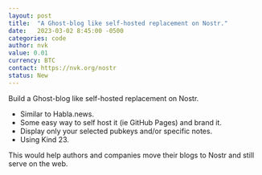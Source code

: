 ```yaml
---
layout: post
title:  "A Ghost-blog like self-hosted replacement on Nostr."
date:   2023-03-02 8:45:00 -0500
categories: code
author: nvk
value: 0.01
currency: BTC
contact: https://nvk.org/nostr
status: New
---
```


Build a Ghost-blog like self-hosted replacement on Nostr.

- Similar to Habla.news. 
- Some easy way to self host it (ie GitHub Pages) and brand it. 
- Display only your selected pubkeys and/or specific notes.
- Using Kind 23.

This would help authors and companies move their blogs to Nostr and still serve on the web.

